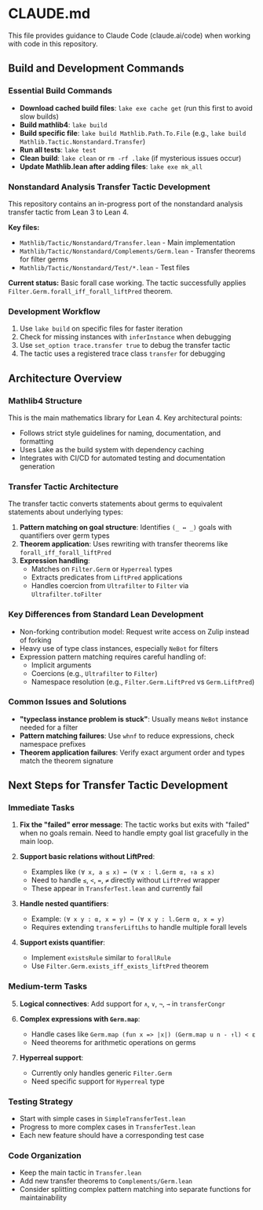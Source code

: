 # CLAUDE.md

This file provides guidance to Claude Code (claude.ai/code) when working with code in this repository.

## Build and Development Commands

### Essential Build Commands
- **Download cached build files**: `lake exe cache get` (run this first to avoid slow builds)
- **Build mathlib4**: `lake build`
- **Build specific file**: `lake build Mathlib.Path.To.File` (e.g., `lake build Mathlib.Tactic.Nonstandard.Transfer`)
- **Run all tests**: `lake test`
- **Clean build**: `lake clean` or `rm -rf .lake` (if mysterious issues occur)
- **Update Mathlib.lean after adding files**: `lake exe mk_all`

### Nonstandard Analysis Transfer Tactic Development
This repository contains an in-progress port of the nonstandard analysis transfer tactic from Lean 3 to Lean 4.

**Key files:**
- `Mathlib/Tactic/Nonstandard/Transfer.lean` - Main implementation
- `Mathlib/Tactic/Nonstandard/Complements/Germ.lean` - Transfer theorems for filter germs
- `Mathlib/Tactic/Nonstandard/Test/*.lean` - Test files

**Current status:** Basic forall case working. The tactic successfully applies `Filter.Germ.forall_iff_forall_liftPred` theorem.

### Development Workflow
1. Use `lake build` on specific files for faster iteration
2. Check for missing instances with `inferInstance` when debugging
3. Use `set_option trace.transfer true` to debug the transfer tactic
4. The tactic uses a registered trace class `transfer` for debugging

## Architecture Overview

### Mathlib4 Structure
This is the main mathematics library for Lean 4. Key architectural points:
- Follows strict style guidelines for naming, documentation, and formatting
- Uses Lake as the build system with dependency caching
- Integrates with CI/CD for automated testing and documentation generation

### Transfer Tactic Architecture
The transfer tactic converts statements about germs to equivalent statements about underlying types:

1. **Pattern matching on goal structure**: Identifies `(_ ↔ _)` goals with quantifiers over germ types
2. **Theorem application**: Uses rewriting with transfer theorems like `forall_iff_forall_liftPred`
3. **Expression handling**: 
   - Matches on `Filter.Germ` or `Hyperreal` types
   - Extracts predicates from `LiftPred` applications
   - Handles coercion from `Ultrafilter` to `Filter` via `Ultrafilter.toFilter`

### Key Differences from Standard Lean Development
- Non-forking contribution model: Request write access on Zulip instead of forking
- Heavy use of type class instances, especially `NeBot` for filters
- Expression pattern matching requires careful handling of:
  - Implicit arguments
  - Coercions (e.g., `Ultrafilter` to `Filter`)
  - Namespace resolution (e.g., `Filter.Germ.LiftPred` vs `Germ.LiftPred`)

### Common Issues and Solutions
- **"typeclass instance problem is stuck"**: Usually means `NeBot` instance needed for a filter
- **Pattern matching failures**: Use `whnf` to reduce expressions, check namespace prefixes
- **Theorem application failures**: Verify exact argument order and types match the theorem signature

## Next Steps for Transfer Tactic Development

### Immediate Tasks
1. **Fix the "failed" error message**: The tactic works but exits with "failed" when no goals remain. Need to handle empty goal list gracefully in the main loop.

2. **Support basic relations without LiftPred**:
   - Examples like `(∀ x, a ≤ x) ↔ (∀ x : l.Germ α, ↑a ≤ x)` 
   - Need to handle `≤`, `<`, `=`, `≠` directly without `LiftPred` wrapper
   - These appear in `TransferTest.lean` and currently fail

3. **Handle nested quantifiers**:
   - Example: `(∀ x y : α, x = y) ↔ (∀ x y : l.Germ α, x = y)`
   - Requires extending `transferLiftLhs` to handle multiple forall levels

4. **Support exists quantifier**:
   - Implement `existsRule` similar to `forallRule`
   - Use `Filter.Germ.exists_iff_exists_liftPred` theorem

### Medium-term Tasks
5. **Logical connectives**: Add support for `∧`, `∨`, `¬`, `→` in `transferCongr`

6. **Complex expressions with `Germ.map`**:
   - Handle cases like `Germ.map (fun x => |x|) (Germ.map u n - ↑l) < ε`
   - Need theorems for arithmetic operations on germs

7. **Hyperreal support**: 
   - Currently only handles generic `Filter.Germ`
   - Need specific support for `Hyperreal` type

### Testing Strategy
- Start with simple cases in `SimpleTransferTest.lean`
- Progress to more complex cases in `TransferTest.lean`
- Each new feature should have a corresponding test case

### Code Organization
- Keep the main tactic in `Transfer.lean`
- Add new transfer theorems to `Complements/Germ.lean`
- Consider splitting complex pattern matching into separate functions for maintainability